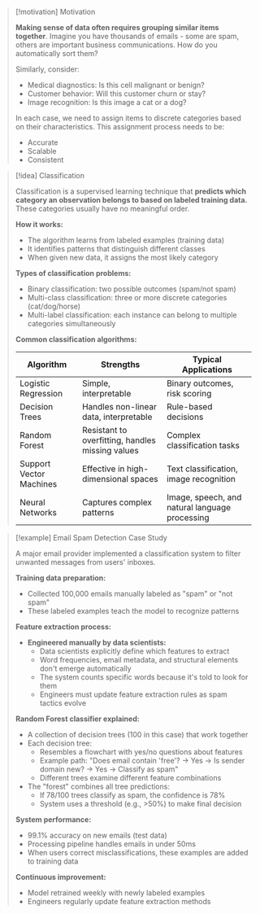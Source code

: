 > [!motivation] Motivation
> 
> **Making sense of data often requires grouping similar items together**. Imagine you have thousands of emails - some are spam, others are important business communications. How do you automatically sort them?
> 
> Similarly, consider:
> 
> - Medical diagnostics: Is this cell malignant or benign?
> - Customer behavior: Will this customer churn or stay?
> - Image recognition: Is this image a cat or a dog?
> 
> In each case, we need to assign items to discrete categories based on their characteristics. This assignment process needs to be:
> 
> - Accurate
> - Scalable
> - Consistent

> [!idea] Classification
> 
> Classification is a supervised learning technique that **predicts which category an observation belongs to based on labeled training data.** These categories usually have no meaningful order. 
> 
> **How it works:**
> 
> - The algorithm learns from labeled examples (training data)
> - It identifies patterns that distinguish different classes
> - When given new data, it assigns the most likely category
> 
> **Types of classification problems:**
> 
> - Binary classification: two possible outcomes (spam/not spam)
> - Multi-class classification: three or more discrete categories (cat/dog/horse)
> - Multi-label classification: each instance can belong to multiple categories simultaneously
> 
> **Common classification algorithms:**
> 
> |Algorithm|Strengths|Typical Applications|
> |---|---|---|
> |Logistic Regression|Simple, interpretable|Binary outcomes, risk scoring|
> |Decision Trees|Handles non-linear data, interpretable|Rule-based decisions|
> |Random Forest|Resistant to overfitting, handles missing values|Complex classification tasks|
> |Support Vector Machines|Effective in high-dimensional spaces|Text classification, image recognition|
> |Neural Networks|Captures complex patterns|Image, speech, and natural language processing|

> [!example] Email Spam Detection Case Study
> 
> A major email provider implemented a classification system to filter unwanted messages from users' inboxes.
> 
> **Training data preparation:**
> 
> - Collected 100,000 emails manually labeled as "spam" or "not spam"
> - These labeled examples teach the model to recognize patterns
> 
> **Feature extraction process:**
> 
> - **Engineered manually by data scientists:**
>     - Data scientists explicitly define which features to extract
>     - Word frequencies, email metadata, and structural elements don't emerge automatically
>     - The system counts specific words because it's told to look for them
>     - Engineers must update feature extraction rules as spam tactics evolve
> 
> **Random Forest classifier explained:**
> 
> - A collection of decision trees (100 in this case) that work together
> - Each decision tree:
>     - Resembles a flowchart with yes/no questions about features
>     - Example path: "Does email contain 'free'? → Yes → Is sender domain new? → Yes → Classify as spam"
>     - Different trees examine different feature combinations
> - The "forest" combines all tree predictions:
>     - If 78/100 trees classify as spam, the confidence is 78%
>     - System uses a threshold (e.g., >50%) to make final decision
> 
> **System performance:**
> 
> - 99.1% accuracy on new emails (test data)
> - Processing pipeline handles emails in under 50ms
> - When users correct misclassifications, these examples are added to training data
> 
> **Continuous improvement:**
> 
> - Model retrained weekly with newly labeled examples
> - Engineers regularly update feature extraction methods